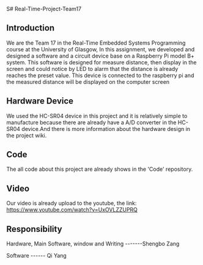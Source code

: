 S# Real-Time-Project-Team17
## Introduction
We are the Team 17 in the Real-Time Embedded Systems Programming course at the University of Glasgow, In this assignment, we developed and designed a software and a circuit device base on a Raspberry Pi model B+ system.
This software is designed for measure distance, then display in the screen and could notice by LED to alarm that the distance is already reaches the preset value.
This device is connected to the raspberry pi and the measured distance will be displayed on the computer screen

## Hardware Device
We used the HC-SR04 device in this project and it is relatively simple to manufacture because there are already have a A/D converter in the HC-SR04 device.And there is more information about the hardware design in the project wiki.


## Code
The all code about this project are already shows in the 'Code' repository.


## Video
Our video is already upload to the youtube, the link: https://www.youtube.com/watch?v=UxOVLZZUPRQ






## Responsibility

Hardware, Main Software, window and Writing -------Shengbo Zang

Software ------ Qi Yang
